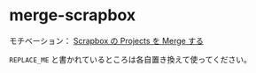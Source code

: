 # merge-scrapbox

モチベーション： [Scrapbox の Projects を Merge する](https://scrapbox.io/j0hnta-priv/Scrapbox_%E3%81%AE_Projects_%E3%82%92_Merge_%E3%81%99%E3%82%8B)

`REPLACE_ME` と書かれているところは各自置き換えて使ってください。
